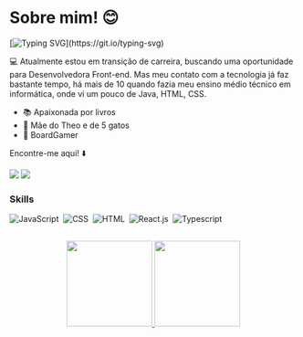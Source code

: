 # Sobre mim! :blush:

[![Typing SVG](https://readme-typing-svg.herokuapp.com/?color=ff91a4&size=35&center=true&vCenter=true&width=1000&lines=HELLO,+My+name+is+Jéssica+Nicodemos;)](https://git.io/typing-svg)

:computer: Atualmente estou em transição de carreira, buscando uma oportunidade para Desenvolvedora Front-end. 
Mas meu contato com a tecnologia já faz bastante tempo, há mais de 10 quando fazia meu ensino médio técnico em informática, onde vi um pouco de Java, HTML, CSS.


- :books: Apaixonada por livros
- :boy: Mãe do Theo e de 5 gatos
- :game_die: BoardGamer

Encontre-me aqui! :arrow_down:
<div> 
 <a href="https://www.linkedin.com/in/j%C3%A9ssica-nicodemos-de-melo/" target="_blank"><img src="https://img.shields.io/badge/-LinkedIn-%230077B5?style=for-the-badge&logo=linkedin&logoColor=white" target="_blank"></a>                                                         <a href = "mailto:jessicanicodemos@gmail.com"><img src="https://img.shields.io/badge/-Gmail-%23333?style=for-the-badge&logo=gmail&logoColor=white" target="_blank"></a>
</div>

### Skills
![JavaScript](https://img.shields.io/badge/-JavaScript-0D1117?style=for-the-badge&logo=javascript&labelColor=0D1117)&nbsp;
![CSS](https://img.shields.io/badge/-CSS-0D1117?style=for-the-badge&logo=CSS3&logoColor=1572B6&labelColor=0D1117)&nbsp;
![HTML](https://img.shields.io/badge/-HTML-0D1117?style=for-the-badge&logo=HTML5&logoColor=1572B6&labelColor=0D1117)&nbsp;
![React.js](https://img.shields.io/badge/-React.js-0D1117?style=for-the-badge&logo=react&labelColor=0D1117)&nbsp;
![Typescript](https://img.shields.io/badge/-Typescript-0D1117?style=for-the-badge&logo=typescript&labelColor=0D1117&textColor=0D1117)&nbsp;

  
  ##
  
<div align="center">
  <a href="https://github.com/JessicaNicodemos">
  <img height="150em" src="https://github-readme-stats.vercel.app/api?username=JessicaNicodemos&show_icons=true&theme=dracula&include_all_commits=true&count_private=true"/>
  <img height="150em" src="https://github-readme-stats.vercel.app/api/top-langs/?username=JessicaNicodemos&layout=compact&langs_count=7&theme=dracula"/>
</div>
